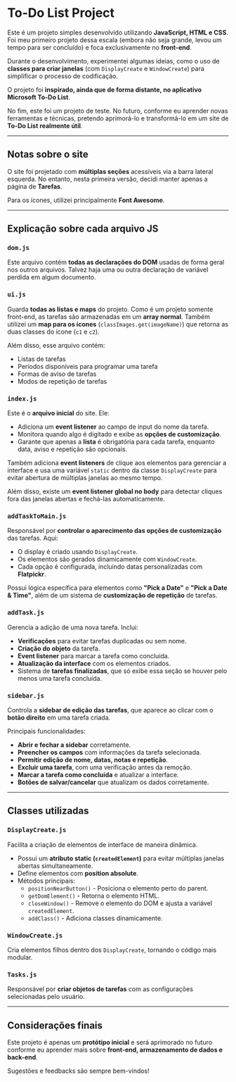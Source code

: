 # To-Do List Project

Este é um projeto simples desenvolvido utilizando **JavaScript, HTML e CSS**. Foi meu primeiro projeto dessa escala (embora não seja grande, levou um tempo para ser concluído) e foca exclusivamente no **front-end**.

Durante o desenvolvimento, experimentei algumas ideias, como o uso de **classes para criar janelas** (com `DisplayCreate` e `WindowCreate`) para simplificar o processo de codificação.

O projeto foi **inspirado, ainda que de forma distante, no aplicativo Microsoft To-Do List**.

No fim, este foi um projeto de teste. No futuro, conforme eu aprender novas ferramentas e técnicas, pretendo aprimorá-lo e transformá-lo em um site de **To-Do List realmente útil**.

---

## Notas sobre o site

O site foi projetado com **múltiplas seções** acessíveis via a barra lateral esquerda. No entanto, nesta primeira versão, decidi manter apenas a página de **Tarefas**.

Para os ícones, utilizei principalmente **Font Awesome**.

---

## Explicação sobre cada arquivo JS

### `dom.js`
Este arquivo contém **todas as declarações do DOM** usadas de forma geral nos outros arquivos. Talvez haja uma ou outra declaração de variável perdida em algum documento.

### `ui.js`
Guarda **todas as listas e maps** do projeto. Como é um projeto somente front-end, as tarefas são armazenadas em um **array normal**. Também utilizei um **map para os ícones** (`classImages.get(imageName)`) que retorna as duas classes do ícone (`c1` e `c2`).

Além disso, esse arquivo contém:
- Listas de tarefas
- Períodos disponíveis para programar uma tarefa
- Formas de aviso de tarefas
- Modos de repetição de tarefas

### `index.js`
Este é o **arquivo inicial** do site. Ele:
- Adiciona um **event listener** ao campo de input do nome da tarefa.
- Monitora quando algo é digitado e exibe as **opções de customização**.
- Garante que apenas a **lista** é obrigatória para cada tarefa, enquanto data, aviso e repetição são opcionais.

Também adiciona **event listeners** de clique aos elementos para gerenciar a interface e usa uma variável `static` dentro da classe `DisplayCreate` para evitar abertura de múltiplas janelas ao mesmo tempo.

Além disso, existe um **event listener global no body** para detectar cliques fora das janelas abertas e fechá-las automaticamente.

### `addTaskToMain.js`
Responsável por **controlar o aparecimento das opções de customização** das tarefas. Aqui:
- O display é criado usando `DisplayCreate`.
- Os elementos são gerados dinamicamente com `WindowCreate`.
- Cada opção é configurada, incluindo datas personalizadas com **Flatpickr**.

Possui lógica específica para elementos como **"Pick a Date"** e **"Pick a Date & Time"**, além de um sistema de **customização de repetição** de tarefas.

### `addTask.js`
Gerencia a adição de uma nova tarefa. Inclui:
- **Verificações** para evitar tarefas duplicadas ou sem nome.
- **Criação do objeto** da tarefa.
- **Event listener** para marcar a tarefa como concluída.
- **Atualização da interface** com os elementos criados.
- Sistema de **tarefas finalizadas**, que só exibe essa seção se houver pelo menos uma tarefa concluída.

### `sidebar.js`
Controla a **sidebar de edição das tarefas**, que aparece ao clicar com o **botão direito** em uma tarefa criada.

Principais funcionalidades:
- **Abrir e fechar a sidebar** corretamente.
- **Preencher os campos** com informações da tarefa selecionada.
- **Permitir edição de nome, datas, notas e repetição**.
- **Excluir uma tarefa**, com uma verificação antes da remoção.
- **Marcar a tarefa como concluída** e atualizar a interface.
- **Botões de salvar/cancelar** que atualizam os dados corretamente.

---

## Classes utilizadas

### `DisplayCreate.js`
Facilita a criação de elementos de interface de maneira dinâmica.
- Possui um **atributo static (`createdElement`)** para evitar múltiplas janelas abertas simultaneamente.
- Define elementos com **position absolute**.
- Métodos principais:
  - `positionNearButton()` - Posiciona o elemento perto do parent.
  - `getDomElement()` - Retorna o elemento HTML.
  - `closeWindow()` - Remove o elemento do DOM e ajusta a variável `createdElement`.
  - `addClass()` - Adiciona classes dinamicamente.

### `WindowCreate.js`
Cria elementos filhos dentro dos `DisplayCreate`, tornando o código mais modular.

### `Tasks.js`
Responsável por **criar objetos de tarefas** com as configurações selecionadas pelo usuário.

---

## Considerações finais
Este projeto é apenas um **protótipo inicial** e será aprimorado no futuro conforme eu aprender mais sobre **front-end, armazenamento de dados e back-end**.

Sugestões e feedbacks são sempre bem-vindos!

